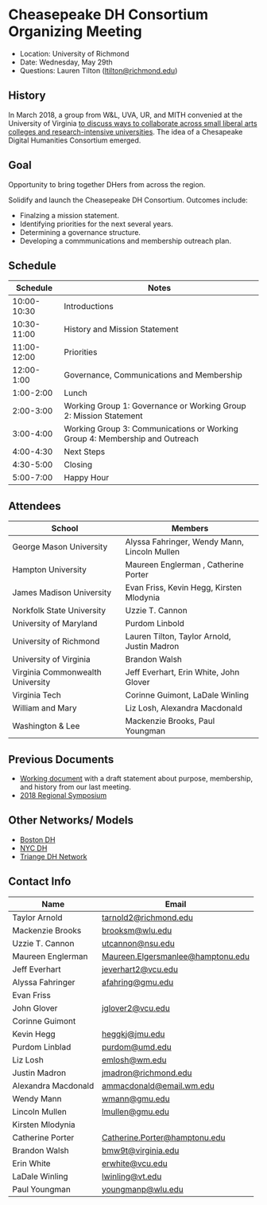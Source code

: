 # Cheasepeake DH Consortium Organizing Meeting


- Location: University of Richmond
- Date: Wednesday, May 29th
- Questions: Lauren Tilton (ltilton@richmond.edu)


##  History   

In March 2018, a group from W&L, UVA, UR, and MITH convenied at the University of Virginia [to discuss ways to collaborate across small liberal arts colleges and research-intensive universities](http://symposium.scholarslab.org/). The idea of a Chesapeake Digital Humanities Consortium emerged.   

## Goal

Opportunity to bring together DHers from across the region. 

Solidify and launch the Cheasepeake DH Consortium. Outcomes include:
- Finalzing a mission statement.
- Identifying priorities for the next several years. 
- Determining a governance structure.
- Developing a commmunications and membership outreach plan.



## Schedule

| Schedule      | Notes         |  
| ------------- |-------------| 
| 10:00-10:30   | Introductions |  
| 10:30-11:00   | History and Mission Statement | 
| 11:00-12:00   | Priorities |
| 12:00-1:00   | Governance, Communications and Membership |
| 1:00-2:00   | Lunch   |  
| 2:00-3:00   |  Working Group 1: Governance or Working Group 2: Mission Statement    |
| 3:00-4:00   |  Working Group 3: Communications or Working Group 4: Membership and Outreach | 
| 4:00-4:30  | Next Steps |
| 4:30-5:00 | Closing |
| 5:00-7:00 |  Happy Hour


## Attendees

| School      | Members         |  
| ------------- |-------------|
| George Mason University | Alyssa Fahringer, Wendy Mann, Lincoln Mullen | 
| Hampton University |  Maureen Englerman , Catherine Porter | 
| James Madison University | Evan Friss, Kevin Hegg, Kirsten Mlodynia |
| Norkfolk State University | Uzzie T. Cannon |
| University of Maryland | Purdom Linbold | 
| University of Richmond |Lauren Tilton, Taylor Arnold, Justin Madron |
| University of Virginia | Brandon Walsh |
| Virginia Commonwealth University | Jeff Everhart, Erin White, John Glover | 
| Virginia Tech| Corinne Guimont, LaDale Winling |
| William and Mary | Liz Losh, Alexandra Macdonald | 
| Washington & Lee | Mackenzie Brooks, Paul Youngman  | 




## Previous Documents

- [Working document](https://docs.google.com/document/d/17Mwd7yjL04LtPdb3mXVb_7DfZ4p_dxCcCas4vqiqUSA/edit?usp=sharing) with a draft statement about purpose, membership, and history from our last meeting. 
- [2018 Regional Symposium](http://symposium.scholarslab.org/) 

## Other Networks/ Models

- [Boston DH](http://bostondh.org/)
- [NYC DH](https://nycdh.org/)
- [Triange DH Network](http://triangledh.org)

 
 
 ## Contact Info
 
 
| Name      | Email         |  
| ------------- |-------------|
| Taylor Arnold | tarnold2@richmond.edu | 
| Mackenzie Brooks  | brooksm@wlu.edu | 
| Uzzie T. Cannon | utcannon@nsu.edu | 
| Maureen Englerman | Maureen.Elgersmanlee@hamptonu.edu |
| Jeff Everhart |  jeverhart2@vcu.edu | 
| Alyssa Fahringer | afahring@gmu.edu |
| Evan Friss | | 
| John Glover | jglover2@vcu.edu |
| Corinne Guimont  |  | 
| Kevin Hegg | heggkj@jmu.edu |
| Purdom Linblad | purdom@umd.edu| 
| Liz Losh | emlosh@wm.edu |
| Justin Madron | jmadron@richmond.edu | 
| Alexandra Macdonald | ammacdonald@email.wm.edu |
| Wendy Mann | wmann@gmu.edu | 
| Lincoln Mullen | lmullen@gmu.edu | 
| Kirsten Mlodynia | |
| Catherine Porter| Catherine.Porter@hamptonu.edu | 
| Brandon Walsh | bmw9t@virginia.edu | 
| Erin White | erwhite@vcu.edu | 
| LaDale Winling | lwinling@vt.edu  | 
| Paul Youngman | youngmanp@wlu.edu | 
